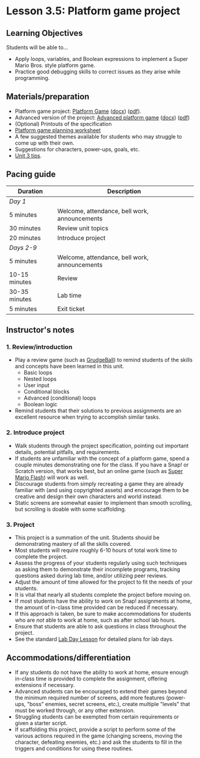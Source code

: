 # Lesson 3.5: Platform game project

## Learning Objectives

Students will be able to...

* Apply loops, variables, and Boolean expressions to implement a Super Mario Bros. style platform game.
* Practice good debugging skills to correct issues as they arise while programming.

## Materials/preparation

* Platform game project: [Platform Game](project_3_platform_game_easy.md) ([docx](https://github.com/TEALSK12/introduction-to-computer-science/raw/master/Projects/Projects%20Word/Project%203%20Platform%20Game%20Easy.docx)) ([pdf](https://github.com/TEALSK12/introduction-to-computer-science/raw/master/Projects/Projects%20PDF/Project%203%20Platform%20Game%20Easy.pdf)).
* Advanced version of the project: [Advanced platform game](project_3.md) ([docx](https://github.com/TEALSK12/introduction-to-computer-science/raw/master/Projects/Projects%20Word/Project%203%20Platform%20Game.docx)) ([pdf](https://github.com/TEALSK12/introduction-to-computer-science/raw/master/Projects/Projects%20PDF/Project%203%20Platform%20Game.pdf))
* (Optional) Printouts of the specification
* [Platform game planning worksheet](https://github.com/TEALSK12/introduction-to-computer-science/raw/master/Projects/Projects%20Word/Platform_Game_Planning_Worksheet.docx)
* A few suggested themes available for students who may struggle to come up with their own.
* Suggestions for characters, power-ups, goals, etc.
* [Unit 3 tips](unit_3_tips.md).

## Pacing guide

| Duration      | Description                                   |
| ------------ | -------------------------------------------- |
| _Day 1_       |                                               |
| 5 minutes     | Welcome, attendance, bell work, announcements |
| 30 minutes    | Review unit topics                            |
| 20 minutes    | Introduce project                             |
| _Days 2-9_    |                                               |
| 5 minutes     | Welcome, attendance, bell work, announcements |
| 10-15 minutes | Review                                        |
| 30-35 minutes | Lab time                                      |
| 5 minutes     | Exit ticket                                   |

## Instructor's notes

### 1.  Review/introduction

* Play a review game (such as [GrudgeBall](http://toengagethemall.blogspot.com/2013/02/grudgeball-review-game-where-kids-attack.html)) to remind students of the skills and concepts have been learned in this unit.
  * Basic loops
  * Nested loops
  * User input
  * Conditional blocks
  * Advanced (conditional) loops
  * Boolean logic
* Remind students that their solutions to previous assignments are an excellent resource when trying to accomplish similar tasks.

### 2. Introduce project

* Walk students through the project specification, pointing out important details, potential pitfalls, and requirements.
* If students are unfamiliar with the concept of a platform game, spend a couple minutes demonstrating one for the class.  If you have a Snap! or Scratch version, that works best, but an online game (such as [Super Mario Flash](http://www.pouetpu-games.com/index.php?section=2&game_id=1&w=640&h=480)) will work as well.
* Discourage students from simply recreating a game they are already familiar with (and using copyrighted assets) and encourage them to be creative and design their own characters and world instead.
* Static screens are somewhat easier to implement than smooth scrolling, but scrolling is doable with some scaffolding.

### 3. Project

* This project is a summation of the unit.  Students should be demonstrating mastery of all the skills covered.
* Most students will require roughly 6-10 hours of total work time to complete the project.
* Assess the progress of your students regularly using such techniques as asking them to demonstrate their incomplete programs, tracking questions asked during lab time, and/or utilizing peer reviews.
* Adjust the amount of time allowed for the project to fit the needs of your students.
* It is vital that nearly all students complete the project before moving on.
* If most students have the ability to work on Snap! assignments at home, the amount of in-class time provided can be reduced if necessary.
* If this approach is taken, be sure to make accommodations for students who are _not_ able to work at home, such as after school lab hours.
* Ensure that students are able to ask questions in class throughout the project.
* See the standard [Lab Day Lesson](lab_day_lesson.md) for detailed plans for lab days.

## Accommodations/differentiation

* If any students do not have the ability to work at home, ensure enough in-class time is provided to complete the assignment, offering extensions if necessary.
* Advanced students can be encouraged to extend their games beyond the minimum required number of screens, add more features (power-ups, "boss" enemies, secret screens, etc.), create multiple "levels" that must be worked through, or any other extension.
* Struggling students can be exempted from certain requirements or given a starter script.
* If scaffolding this project, provide a script to perform some of the various actions required in the game (changing screens, moving the character, defeating enemies, etc.) and ask the students to fill in the triggers and conditions for using these routines.
